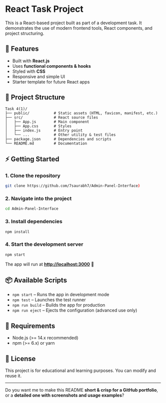 # React Task Project

This is a React-based project built as part of a development task. It demonstrates the use of modern frontend tools, React components, and project structuring.

## 🚀 Features

* Built with **React.js**
* Uses **functional components & hooks**
* Styled with **CSS**
* Responsive and simple UI
* Starter template for future React apps

## 📂 Project Structure

```
Task 4(1)/
├── public/           # Static assets (HTML, favicon, manifest, etc.)
├── src/              # React source files
│   ├── App.js        # Main component
│   ├── App.css       # Styles
│   ├── index.js      # Entry point
│   └── ...           # Other utility & test files
├── package.json      # Dependencies and scripts
└── README.md         # Documentation
```

## ⚡ Getting Started

### 1. Clone the repository

```bash
git clone https://github.com/7saurabh7/Admin-Panel-Interface)
```

### 2. Navigate into the project

```bash
cd Admin-Panel-Interface
```

### 3. Install dependencies

```bash
npm install
```

### 4. Start the development server

```bash
npm start
```

The app will run at **[http://localhost:3000](http://localhost:3000)** 🎉

## 📦 Available Scripts

* `npm start` – Runs the app in development mode
* `npm test` – Launches the test runner
* `npm run build` – Builds the app for production
* `npm run eject` – Ejects the configuration (advanced use only)

## 📌 Requirements

* Node.js (>= 14.x recommended)
* npm (>= 6.x) or yarn

## 📝 License

This project is for educational and learning purposes. You can modify and reuse it.

---

Do you want me to make this README **short & crisp for a GitHub portfolio**, or a **detailed one with screenshots and usage examples**?
